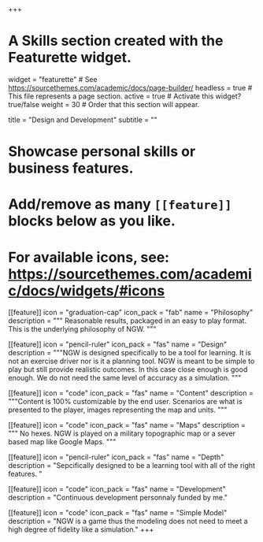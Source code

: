 +++
# A Skills section created with the Featurette widget.
widget = "featurette"  # See https://sourcethemes.com/academic/docs/page-builder/
headless = true  # This file represents a page section.
active = true  # Activate this widget? true/false
weight = 30  # Order that this section will appear.

title = "Design and Development"
subtitle = ""

# Showcase personal skills or business features.
# 
# Add/remove as many `[[feature]]` blocks below as you like.
# 
# For available icons, see: https://sourcethemes.com/academic/docs/widgets/#icons

[[feature]]
  icon = "graduation-cap"
  icon_pack = "fab"
  name = "Philosophy"
  description = """ Reasonable results, packaged in an easy to play format.  This is the underlying philosophy of NGW.  """
  
[[feature]]
  icon = "pencil-ruler"
  icon_pack = "fas"
  name = "Design"
  description = """NGW is designed specifically to be a tool for learning.  It is not an exercise driver nor is it a planning tool.  NGW is meant to be simple to play but still provide realistic outcomes.  In this case close enough is good enough.  We do not need the same level of accuracy as a simulation.  """  
  
[[feature]]
  icon = "code"
  icon_pack = "fas"
  name = "Content"
  description = """Content is 100% customizable by the end user.  Scenarios are what is presented to the player, images representing the map and units.   """

[[feature]]
  icon = "code"
  icon_pack = "fas"
  name = "Maps"
  description = """ No hexes.  NGW is played on a military topographic map or a sever based map like Google Maps. """

  [[feature]]
  icon = "pencil-ruler"
  icon_pack = "fas"
  name = "Depth"
  description = "Sepcifically designed to be a learning tool with all of the right features. "  
  
[[feature]]
  icon = "code"
  icon_pack = "fas"
  name = "Development"
  description = "Continuous development personnaly funded by me."

  [[feature]]
  icon = "code"
  icon_pack = "fas"
  name = "Simple Model"
  description = "NGW is a game thus the modeling does not need to meet a high degree of fidelity like a simulation."
+++
